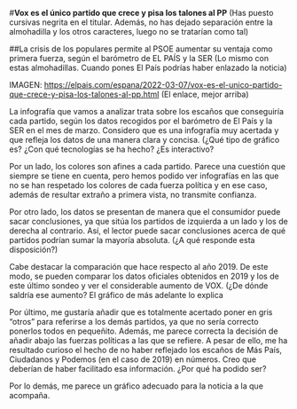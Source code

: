 #**Vox es el único partido que crece y pisa los talones al PP** (Has puesto cursivas negrita en el titular. Además, no has dejado separación entre la almohadilla y los otros caracteres, luego no se tratarían como tal)

##La crisis de los populares permite al PSOE aumentar su ventaja como primera fuerza, según el barómetro de EL PAÍS y la SER (Lo mismo con estas almohadillas. Cuando pones El País podrías haber enlazado la noticia)

IMAGEN: https://elpais.com/espana/2022-03-07/vox-es-el-unico-partido-que-crece-y-pisa-los-talones-al-pp.html (El enlace, mejor arriba)

La infografía que vamos a analizar trata sobre los escaños que conseguiría cada partido, según los datos recogidos por el barómetro de El País y la SER en el mes de marzo. Considero que es una infografía muy acertada y que refleja los datos de una manera clara y concisa. (¿Qué tipo de gráfico es? ¿Con qué tecnologías se ha hecho? ¿Es interactivo?

Por un lado, los colores son afines a cada partido. Parece una cuestión que siempre se tiene en cuenta, pero hemos podido ver infografías en las que no se han respetado los colores de cada fuerza política y en ese caso, además de resultar extraño a primera vista, no transmite confianza. 

Por otro lado, los datos se presentan de manera que el consumidor puede sacar conclusiones, ya que sitúa los partidos de izquierda a un lado y los de derecha al contrario. Así, el lector puede sacar conclusiones acerca de qué partidos podrían sumar la mayoría absoluta. (¿A qué responde esta disposición?)

Cabe destacar la comparación que hace respecto al año 2019. De este modo, se pueden comparar los datos oficiales obtenidos en 2019 y los de este último sondeo y ver el considerable aumento de VOX. (¿De dónde saldría ese aumento? El gráfico de más adelante lo explica

Por último, me gustaría añadir que es totalmente acertado poner en gris “otros” para referirse a los demás partidos, ya que no sería correcto ponerlos todos en pequeñito. Además, me parece correcta la decisión de añadir abajo las fuerzas políticas a las que se refiere. A pesar de ello, me ha resultado curioso el hecho de no haber reflejado los escaños de Más País, Ciudadanos y Podemos (en el caso de 2019) en números. Creo que deberían de haber facilitado esa información. ¿Por qué ha podido ser?

Por lo demás, me parece un gráfico adecuado para la noticia a la que acompaña. 
